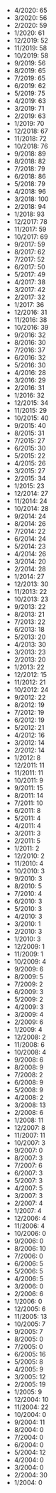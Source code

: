 *  4/2020: 65
*  3/2020: 56
*  2/2020: 59
*  1/2020: 61
*  12/2019: 52
*  11/2019: 58
*  10/2019: 58
*  9/2019: 56
*  8/2019: 65
*  7/2019: 65
*  6/2019: 62
*  5/2019: 75
*  4/2019: 63
*  3/2019: 71
*  2/2019: 63
*  1/2019: 70
*  12/2018: 67
*  11/2018: 72
*  10/2018: 76
*  9/2018: 89
*  8/2018: 82
*  7/2018: 79
*  6/2018: 86
*  5/2018: 79
*  4/2018: 96
*  3/2018: 100
*  2/2018: 94
*  1/2018: 93
*  12/2017: 78
*  11/2017: 59
*  10/2017: 69
*  9/2017: 59
*  8/2017: 62
*  7/2017: 52
*  6/2017: 50
*  5/2017: 49
*  4/2017: 38
*  3/2017: 42
*  2/2017: 32
*  1/2017: 36
*  12/2016: 31
*  11/2016: 38
*  10/2016: 39
*  9/2016: 32
*  8/2016: 30
*  7/2016: 37
*  6/2016: 32
*  5/2016: 30
*  4/2016: 28
*  3/2016: 29
*  2/2016: 31
*  1/2016: 32
*  12/2015: 34
*  11/2015: 29
*  10/2015: 40
*  9/2015: 40
*  8/2015: 31
*  7/2015: 27
*  6/2015: 30
*  5/2015: 22
*  4/2015: 26
*  3/2015: 27
*  2/2015: 34
*  1/2015: 23
*  12/2014: 27
*  11/2014: 24
*  10/2014: 28
*  9/2014: 24
*  8/2014: 26
*  7/2014: 22
*  6/2014: 24
*  5/2014: 23
*  4/2014: 26
*  3/2014: 20
*  2/2014: 28
*  1/2014: 27
*  12/2013: 30
*  11/2013: 22
*  10/2013: 23
*  9/2013: 22
*  8/2013: 21
*  7/2013: 22
*  6/2013: 18
*  5/2013: 20
*  4/2013: 30
*  3/2013: 23
*  2/2013: 20
*  1/2013: 22
*  12/2012: 15
*  11/2012: 21
*  10/2012: 24
*  9/2012: 22
*  8/2012: 19
*  7/2012: 19
*  6/2012: 19
*  5/2012: 21
*  4/2012: 16
*  3/2012: 14
*  2/2012: 14
*  1/2012: 8
*  12/2011: 11
*  11/2011: 11
*  10/2011: 9
*  9/2011: 15
*  8/2011: 14
*  7/2011: 10
*  6/2011: 8
*  5/2011: 4
*  4/2011: 4
*  3/2011: 3
*  2/2011: 5
*  1/2011: 2
*  12/2010: 2
*  11/2010: 4
*  10/2010: 3
*  9/2010: 3
*  8/2010: 5
*  7/2010: 4
*  6/2010: 3
*  5/2010: 3
*  4/2010: 3
*  3/2010: 1
*  2/2010: 3
*  1/2010: 3
*  12/2009: 1
*  11/2009: 1
*  10/2009: 4
*  9/2009: 6
*  8/2009: 5
*  7/2009: 2
*  6/2009: 3
*  5/2009: 2
*  4/2009: 3
*  3/2009: 4
*  2/2009: 6
*  1/2009: 4
*  12/2008: 2
*  11/2008: 6
*  10/2008: 4
*  9/2008: 6
*  8/2008: 9
*  7/2008: 2
*  6/2008: 9
*  5/2008: 9
*  4/2008: 2
*  3/2008: 13
*  2/2008: 6
*  1/2008: 11
*  12/2007: 8
*  11/2007: 11
*  10/2007: 3
*  9/2007: 0
*  8/2007: 3
*  7/2007: 6
*  6/2007: 3
*  5/2007: 3
*  4/2007: 5
*  3/2007: 3
*  2/2007: 4
*  1/2007: 4
*  12/2006: 4
*  11/2006: 4
*  10/2006: 0
*  9/2006: 0
*  8/2006: 10
*  7/2006: 0
*  6/2006: 5
*  5/2006: 5
*  4/2006: 5
*  3/2006: 0
*  2/2006: 6
*  1/2006: 0
*  12/2005: 6
*  11/2005: 13
*  10/2005: 7
*  9/2005: 7
*  8/2005: 0
*  7/2005: 0
*  6/2005: 16
*  5/2005: 8
*  4/2005: 9
*  3/2005: 12
*  2/2005: 19
*  1/2005: 9
*  12/2004: 10
*  11/2004: 22
*  10/2004: 0
*  9/2004: 11
*  8/2004: 0
*  7/2004: 0
*  6/2004: 0
*  5/2004: 12
*  4/2004: 0
*  3/2004: 0
*  2/2004: 30
*  1/2004: 0
